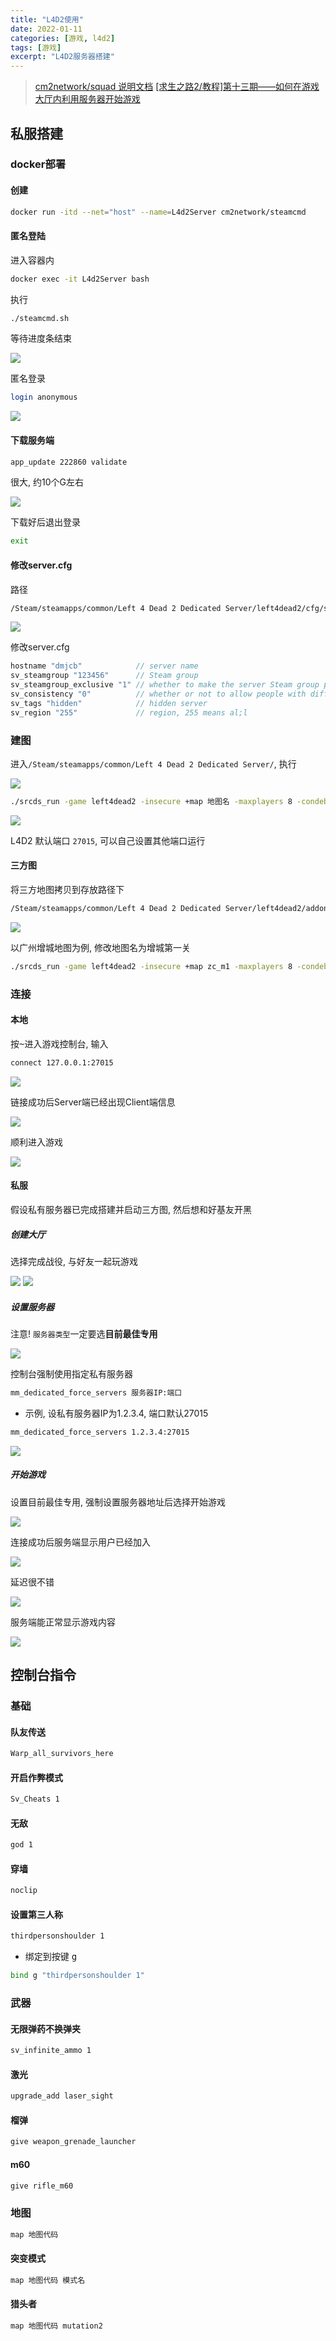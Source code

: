 ```yaml
---
title: "L4D2使用"
date: 2022-01-11
categories: [游戏, l4d2]
tags: [游戏]
excerpt: "L4D2服务器搭建"
---
```


> [cm2network/squad 说明文档](https://hub.docker.com/r/cm2network/squad/)
> [[求生之路2/教程]第十三期——如何在游戏大厅内利用服务器开始游戏](https://www.bilibili.com/video/BV1Ya411n7fT/?vd_source=d5f3e75e1bfdc1c3bb8859420f120bff)

## 私服搭建

### docker部署

#### 创建

```sh
docker run -itd --net="host" --name=L4d2Server cm2network/steamcmd
```

#### 匿名登陆

进入容器内

```sh
docker exec -it L4d2Server bash
```

执行

```sh
./steamcmd.sh
```

等待进度条结束

![](/assets/image/20241110_125124.jpg)

匿名登录

```sh
login anonymous
```

![](/assets/image/20241110_125241.jpg)

#### 下载服务端

```sh
app_update 222860 validate
```

很大, 约10个G左右

![](/assets/image/20241110_130600.jpg)

下载好后退出登录

```sh
exit
```

#### 修改server.cfg

路径

```sh
/Steam/steamapps/common/Left 4 Dead 2 Dedicated Server/left4dead2/cfg/server.cfg
```

![](/assets/image/20241110_131901.jpg)

修改server.cfg

```c
hostname "dmjcb"            // server name
sv_steamgroup "123456"      // Steam group
sv_steamgroup_exclusive "1" // whether to make the server Steam group private
sv_consistency "0"          // whether or not to allow people with different mods to enter the server
sv_tags "hidden"            // hidden server
sv_region "255"             // region, 255 means al;l
```

### 建图

进入`/Steam/steamapps/common/Left 4 Dead 2 Dedicated Server/`, 执行

![](/assets/image/20241110_132423.jpg)

```sh
./srcds_run -game left4dead2 -insecure +map 地图名 -maxplayers 8 -condebug +exec server.cfg -nomaster
```

![](/assets/image/20241110_133005.jpg)

L4D2 默认端口 `27015`, 可以自己设置其他端口运行

#### 三方图

将三方地图拷贝到存放路径下

```sh
/Steam/steamapps/common/Left 4 Dead 2 Dedicated Server/left4dead2/addons
```

![](/assets/image/20241113_231058.jpg)

以广州增城地图为例, 修改地图名为增城第一关

```sh
./srcds_run -game left4dead2 -insecure +map zc_m1 -maxplayers 8 -condebug +exec server.cfg -nomaster
```

### 连接

#### 本地

按<kbd>~</kbd>进入游戏控制台, 输入

```sh
connect 127.0.0.1:27015
```

![](/assets/image/20241110_133332.jpg)

链接成功后Server端已经出现Client端信息

![](/assets/image/20241110_133448.jpg)

顺利进入游戏

![](/assets/image/20241110_133459.jpg)

#### 私服

假设私有服务器已完成搭建并启动三方图, 然后想和好基友开黑

##### 创建大厅

选择完成战役, 与好友一起玩游戏

![](/assets/image/20241114_220928.jpg)
![](/assets/image/20241114_220946.jpg)

##### 设置服务器

注意! `服务器类型`一定要选**目前最佳专用**

![](/assets/image/20241114_221016.jpg)

控制台强制使用指定私有服务器

```sh
mm_dedicated_force_servers 服务器IP:端口
```

- 示例, 设私有服务器IP为1.2.3.4, 端口默认27015

```sh
mm_dedicated_force_servers 1.2.3.4:27015
```

![](/assets/image/20241114_221116.jpg)

##### 开始游戏

设置目前最佳专用, 强制设置服务器地址后选择开始游戏

![](/assets/image/20241114_221333.jpg)

连接成功后服务端显示用户已经加入

![](/assets/image/20241114_221404.jpg)

延迟很不错

![](/assets/image/20241114_221443.jpg)

服务端能正常显示游戏内容

![](/assets/image/20241114_221517.jpg)

## 控制台指令

### 基础

#### 队友传送

```sh
Warp_all_survivors_here
```

#### 开启作弊模式

```sh
Sv_Cheats 1
```

#### 无敌

```sh
god 1
```

#### 穿墙

```sh
noclip
```

#### 设置第三人称

```sh
thirdpersonshoulder 1
```

- 绑定到按键 <kbd> g </kbd>

```sh
bind g "thirdpersonshoulder 1"
```

### 武器

#### 无限弹药不换弹夹

```sh
sv_infinite_ammo 1
```

#### 激光

```sh
upgrade_add laser_sight
```

#### 榴弹

```sh
give weapon_grenade_launcher
```

#### m60

```sh
give rifle_m60
```

### 地图

```sh
map 地图代码
```

#### 突变模式

```sh
map 地图代码 模式名
```

#### 猎头者

```sh
map 地图代码 mutation2
```